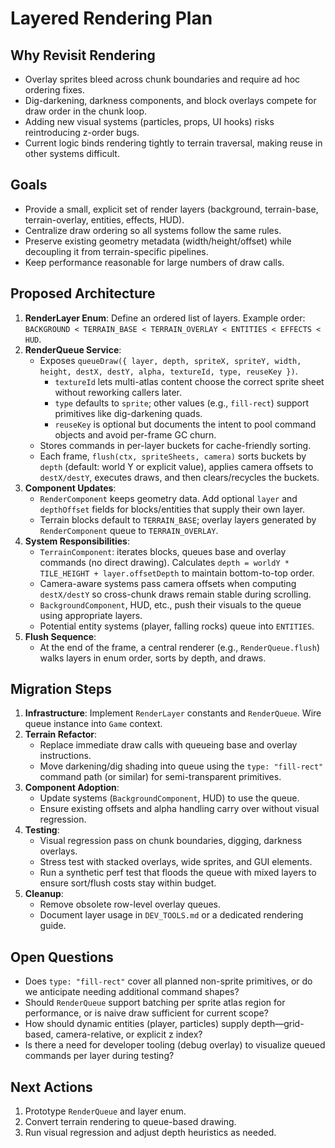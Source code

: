 # Layered Rendering Plan

## Why Revisit Rendering
- Overlay sprites bleed across chunk boundaries and require ad hoc ordering fixes.
- Dig-darkening, darkness components, and block overlays compete for draw order in the chunk loop.
- Adding new visual systems (particles, props, UI hooks) risks reintroducing z-order bugs.
- Current logic binds rendering tightly to terrain traversal, making reuse in other systems difficult.

## Goals
- Provide a small, explicit set of render layers (background, terrain-base, terrain-overlay, entities, effects, HUD).
- Centralize draw ordering so all systems follow the same rules.
- Preserve existing geometry metadata (width/height/offset) while decoupling it from terrain-specific pipelines.
- Keep performance reasonable for large numbers of draw calls.

## Proposed Architecture
1. **RenderLayer Enum**: Define an ordered list of layers. Example order: `BACKGROUND < TERRAIN_BASE < TERRAIN_OVERLAY < ENTITIES < EFFECTS < HUD`.
2. **RenderQueue Service**:
   - Exposes `queueDraw({ layer, depth, spriteX, spriteY, width, height, destX, destY, alpha, textureId, type, reuseKey })`.
     - `textureId` lets multi-atlas content choose the correct sprite sheet without reworking callers later.
     - `type` defaults to `sprite`; other values (e.g., `fill-rect`) support primitives like dig-darkening quads.
     - `reuseKey` is optional but documents the intent to pool command objects and avoid per-frame GC churn.
   - Stores commands in per-layer buckets for cache-friendly sorting.
   - Each frame, `flush(ctx, spriteSheets, camera)` sorts buckets by `depth` (default: world Y or explicit value), applies camera offsets to `destX/destY`, executes draws, and then clears/recycles the buckets.
3. **Component Updates**:
   - `RenderComponent` keeps geometry data. Add optional `layer` and `depthOffset` fields for blocks/entities that supply their own layer.
   - Terrain blocks default to `TERRAIN_BASE`; overlay layers generated by `RenderComponent` queue to `TERRAIN_OVERLAY`.
4. **System Responsibilities**:
   - `TerrainComponent`: iterates blocks, queues base and overlay commands (no direct drawing). Calculates `depth = worldY * TILE_HEIGHT + layer.offsetDepth` to maintain bottom-to-top order.
   - Camera-aware systems pass camera offsets when computing `destX/destY` so cross-chunk draws remain stable during scrolling.
   - `BackgroundComponent`, HUD, etc., push their visuals to the queue using appropriate layers.
   - Potential entity systems (player, falling rocks) queue into `ENTITIES`.
5. **Flush Sequence**:
   - At the end of the frame, a central renderer (e.g., `RenderQueue.flush`) walks layers in enum order, sorts by depth, and draws.

## Migration Steps
1. **Infrastructure**: Implement `RenderLayer` constants and `RenderQueue`. Wire queue instance into `Game` context.
2. **Terrain Refactor**:
   - Replace immediate draw calls with queueing base and overlay instructions.
   - Move darkening/dig shading into queue using the `type: "fill-rect"` command path (or similar) for semi-transparent primitives.
3. **Component Adoption**:
   - Update systems (`BackgroundComponent`, HUD) to use the queue.
   - Ensure existing offsets and alpha handling carry over without visual regression.
4. **Testing**:
   - Visual regression pass on chunk boundaries, digging, darkness overlays.
   - Stress test with stacked overlays, wide sprites, and GUI elements.
   - Run a synthetic perf test that floods the queue with mixed layers to ensure sort/flush costs stay within budget.
5. **Cleanup**:
   - Remove obsolete row-level overlay queues.
   - Document layer usage in `DEV_TOOLS.md` or a dedicated rendering guide.

## Open Questions
- Does `type: "fill-rect"` cover all planned non-sprite primitives, or do we anticipate needing additional command shapes?
- Should `RenderQueue` support batching per sprite atlas region for performance, or is naive draw sufficient for current scope?
- How should dynamic entities (player, particles) supply depth—grid-based, camera-relative, or explicit z index?
- Is there a need for developer tooling (debug overlay) to visualize queued commands per layer during testing?

## Next Actions
1. Prototype `RenderQueue` and layer enum.
2. Convert terrain rendering to queue-based drawing.
3. Run visual regression and adjust depth heuristics as needed.
